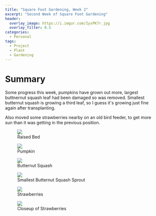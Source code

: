 ```yaml
---
title: "Square Foot Gardening, Week 2"
excerpt: "Second Week of Square Foot Gardening"
header:
  overlay_image: https://i.imgur.com/IysPK7r.jpg
  overlay_filter: 0.5
categories:
  - Personal
tags:
  - Project
  - Plant
  - Gardening
---
```


# Summary
Some progress this week, pumpkins have grown out more, largest buttnernut squash leaf had been damaged so was removed.
Smallest butternut squash is growing a third leaf, so I guess it's growing just fine again after transplanting.

Also moved some strawberries nearby on an old bird feeder, to get more sun than it was getting in the previous position.

<figure>
	<a href="https://i.imgur.com/EaaJL8Y.jpg"><img src="https://i.imgur.com/EaaJL8Y.jpg"></a>
	<figcaption>Raised Bed</figcaption>
</figure>

<figure>
	<a href="https://i.imgur.com/ZhrA6CZ.jpg"><img src="https://i.imgur.com/ZhrA6CZ.jpg"></a>
	<figcaption>Pumpkin</figcaption>
</figure>

<figure>
	<a href="https://i.imgur.com/bqXXNZq.jpg"><img src="https://i.imgur.com/bqXXNZq.jpg"></a>
	<figcaption>Butternut Squash</figcaption>
</figure>

<figure>
	<a href="https://i.imgur.com/LB5aIgQ.jpg"><img src="https://i.imgur.com/LB5aIgQ.jpg"></a>
	<figcaption>Smallest Butternut Squash Sprout</figcaption>
</figure>

<figure>
	<a href="https://i.imgur.com/0HaHf9C.jpg"><img src="https://i.imgur.com/0HaHf9C.jpg"></a>
	<figcaption>Strawberries</figcaption>
</figure>

<figure>
	<a href="https://i.imgur.com/bIgk7k3.jpg"><img src="https://i.imgur.com/bIgk7k3.jpg"></a>
	<figcaption>Closeup of Strawberries</figcaption>
</figure>
